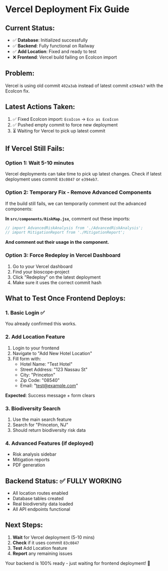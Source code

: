 # Vercel Deployment Fix Guide

## Current Status:
- ✅ **Database**: Initialized successfully 
- ✅ **Backend**: Fully functional on Railway
- ✅ **Add Location**: Fixed and ready to test
- ❌ **Frontend**: Vercel build failing on EcoIcon import

## Problem:
Vercel is using old commit `402a3ab` instead of latest commit `e394eb7` with the EcoIcon fix.

## Latest Actions Taken:
1. ✅ Fixed EcoIcon import: `EcoIcon` → `Eco as EcoIcon` 
2. ✅ Pushed empty commit to force new deployment
3. ⏳ Waiting for Vercel to pick up latest commit

## If Vercel Still Fails:

### Option 1: Wait 5-10 minutes
Vercel deployments can take time to pick up latest changes. Check if latest deployment uses commit `83c0847` or `e394eb7`.

### Option 2: Temporary Fix - Remove Advanced Components
If the build still fails, we can temporarily comment out the advanced components:

**In `src/components/RiskMap.jsx`**, comment out these imports:
```javascript
// import AdvancedRiskAnalysis from './AdvancedRiskAnalysis';
// import MitigationReport from './MitigationReport';
```

**And comment out their usage in the component.**

### Option 3: Force Redeploy in Vercel Dashboard
1. Go to your Vercel dashboard
2. Find your bioscope-project
3. Click "Redeploy" on the latest deployment
4. Make sure it uses the correct commit hash

## What to Test Once Frontend Deploys:

### 1. Basic Login ✅ 
You already confirmed this works.

### 2. Add Location Feature
1. Login to your frontend
2. Navigate to "Add New Hotel Location"
3. Fill form with:
   - Hotel Name: "Test Hotel"
   - Street Address: "123 Nassau St"
   - City: "Princeton"
   - Zip Code: "08540" 
   - Email: "test@example.com"

**Expected**: Success message + form clears

### 3. Biodiversity Search
1. Use the main search feature
2. Search for "Princeton, NJ" 
3. Should return biodiversity risk data

### 4. Advanced Features (if deployed)
- Risk analysis sidebar
- Mitigation reports
- PDF generation

## Backend Status: ✅ FULLY WORKING
- All location routes enabled
- Database tables created
- Real biodiversity data loaded
- All API endpoints functional

## Next Steps:
1. **Wait** for Vercel deployment (5-10 mins)
2. **Check** if it uses commit `83c0847` 
3. **Test** Add Location feature
4. **Report** any remaining issues

Your backend is 100% ready - just waiting for frontend deployment! 🚀
